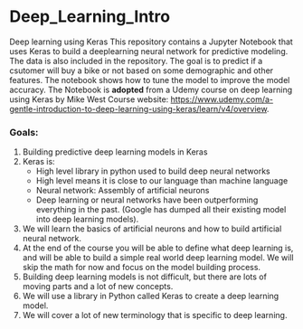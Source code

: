 # Deep_Learning_Intro
Deep learning using Keras
This repository contains a Jupyter Notebook that uses Keras to build a deeplearning neural network for predictive modeling.
The data is also included in the repository.
The goal is to predict if a csutomer will buy a bike or not based on some demographic and other features.
The notebook shows how to tune the model to improve the model accuracy.
The Notebook is **adopted** from a Udemy course on deep learning using Keras by Mike West
Course website: https://www.udemy.com/a-gentle-introduction-to-deep-learning-using-keras/learn/v4/overview. 
### Goals:
   1. Building predictive deep learning models in Keras
   2. Keras is:
        * High level library in python used to build deep neural networks
        * High level means it is close to our language than machine language
        * Neural network: Assembly of artificial neurons
        * Deep learning or neural networks have been outperforming everything in the past. (Google has dumped all their existing model into deep learning models).
   3. We will learn the basics of artificial neurons and how to build artificial neural network.
   4. At the end of the course you will be able to define what deep learning is, and will be able to build a simple real world deep learning model. We will skip the math for now and focus on the model building process.
   5. Building deep learning models is not difficult, but there are lots of moving parts and a lot of new concepts.
   6. We will use a library in Python called Keras to create a deep learning model.
   7. We will cover a lot of new terminology that is specific to deep learning.


